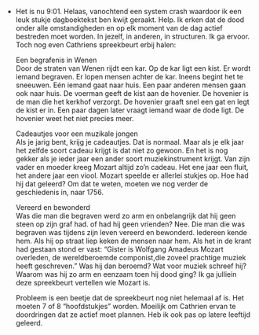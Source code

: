 - Het is nu 9:01. Helaas, vanochtend een system crash waardoor ik een leuk stukje dagboektekst ben kwijt geraakt. Help. Ik erken dat de dood onder alle omstandigheden en op elk moment van de dag actief bestreden moet worden. In jezelf, in anderen, in structuren. Ik ga ervoor.  
  Toch nog even Cathriens spreekbeurt erbij halen:  
  
  Een begrafenis in Wenen  
  Door de straten van Wenen rijdt een kar. Op de kar ligt een kist. Er wordt iemand begraven. Er lopen mensen achter de kar. Ineens begint het te sneeuwen. Eén iemand gaat naar huis. Een paar anderen mensen gaan ook naar huis. De voerman geeft de kist aan de hovenier. De hovenier is de man die het kerkhof verzorgt. De hovenier graaft snel een gat en legt de kist er in. Een paar dagen later vraagt iemand waar de dode ligt. De hovenier weet het niet precies meer.  
  
  Cadeautjes voor een muzikale jongen  
  Als je jarig bent, krijg je cadeautjes. Dat is normaal. Maar als je elk jaar het zelfde soort cadeau krijgt is dat niet zo gewoon. En het is nog gekker als je ieder jaar een ander soort muziekinstrument krijgt. Van zijn vader en moeder kreeg Mozart altijd zo’n cadeau. Het ene jaar een fluit, het andere jaar een viool. Mozart speelde er allerlei stukjes op. Hoe had hij dat geleerd? Om dat te weten, moeten we nog verder de geschiedenis in, naar 1756.  
  
  Vereerd en bewonderd  
  Was die man die begraven werd zo arm en onbelangrijk dat hij geen steen op zijn graf had. of had hij geen vrienden? Nee. Die man die was begraven was tijdens zijn leven vereerd en bewonderd. Iedereen kende hem. Als hij op straat liep keken de mensen naar hem. Als het in de krant had gestaan stond er vast: “Gister is Wolfgang Amadeus Mozart overleden, de wereldberoemde componist,die zoveel prachtige muziek heeft geschreven.” Was hij dan beroemd? Wat voor muziek schreef hij? Waarom was hij zo arm en eenzaam toen hij dood ging? Ik ga julliein deze spreekbeurt vertellen wie Mozart is.  
  
  Probleem is een beetje dat de spreekbeurt nog niet helemaal af is. Het moeten 7 of 8 “hoofdstukjes” worden. Moeilijk om Cathrien ervan te doordringen dat ze actief moet plannen. Heb ik ook pas op latere leeftijd geleerd.